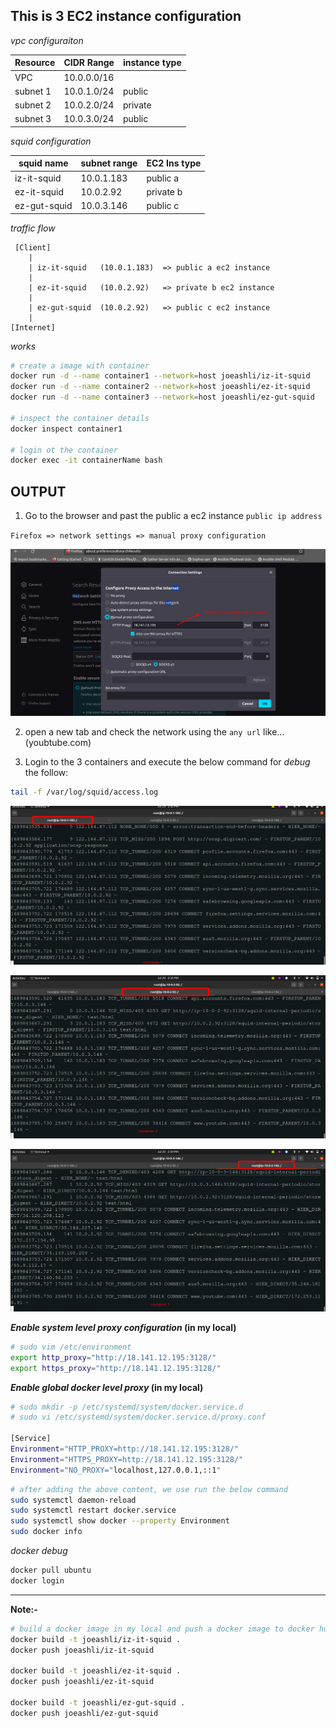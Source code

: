 This is 3 EC2 instance configuration
----------------------------------
_vpc configuraiton_

| Resource | CIDR Range  |instance type|
|----------|-------------|-------------|
| VPC      | 10.0.0.0/16 |             |
| subnet 1 | 10.0.1.0/24 |  public     |
| subnet 2 | 10.0.2.0/24 |  private    |
| subnet 3 | 10.0.3.0/24 |  public     |

_squid configuration_

| squid name   | subnet range | EC2 Ins type   |
| ------------ | ------------ | --------- |
| iz-it-squid  | 10.0.1.183   | public a  |
| ez-it-squid  | 10.0.2.92    | private b |
| ez-gut-squid | 10.0.3.146   | public c  |

_traffic flow_

     [Client]
        |
        | iz-it-squid   (10.0.1.183)  => public a ec2 instance
        |
        | ez-it-squid   (10.0.2.92)   => private b ec2 instance
        |
        | ez-gut-squid  (10.0.2.92)   => public c ec2 instance
        |
    [Internet]

_works_

```bash
# create a image with container
docker run -d --name container1 --network=host joeashli/iz-it-squid
docker run -d --name container2 --network=host joeashli/ez-it-squid
docker run -d --name container3 --network=host joeashli/ez-gut-squid

# inspect the container details
docker inspect container1

# login ot the container 
docker exec -it containerName bash

```

OUTPUT
--------

1. Go to the browser and past the public a ec2 instance `public ip address` 

`Firefox => network settings => manual proxy configuration`

![Alt text](image.png)

2. open a new tab and check the network using the `any url` like...(youbtube.com)

3. Login to the 3 containers and execute the below command for _debug_ the follow:

```bash
tail -f /var/log/squid/access.log
```
![Alt text](image-1.png)

![Alt text](image-2.png)

![Alt text](image-3.png)


**_Enable system level proxy configuration_ (in my local)**

```sh
# sudo vim /etc/environment
export http_proxy="http://18.141.12.195:3128/"
export https_proxy="http://18.141.12.195:3128/" 
```

**_Enable global docker level proxy_ (in my local)** 
```sh
# sudo mkdir -p /etc/systemd/system/docker.service.d
# sudo vi /etc/systemd/system/docker.service.d/proxy.conf

[Service]
Environment="HTTP_PROXY=http://18.141.12.195:3128/"
Environment="HTTPS_PROXY=http://18.141.12.195:3128/"
Environment="NO_PROXY="localhost,127.0.0.1,::1"
```
```sh
# after adding the above content, we use run the below command
sudo systemctl daemon-reload
sudo systemctl restart docker.service
sudo systemctl show docker --property Environment
sudo docker info
```
_docker debug_
```sh
docker pull ubuntu
docker login
```
---
**Note:-**
```sh
# build a docker image in my local and push a docker image to docker hub
docker build -t joeashli/iz-it-squid .
docker push joeashli/iz-it-squid

docker build -t joeashli/ez-it-squid .
docker push joeashli/ez-it-squid

docker build -t joeashli/ez-gut-squid .
docker push joeashli/ez-gut-squid
```

